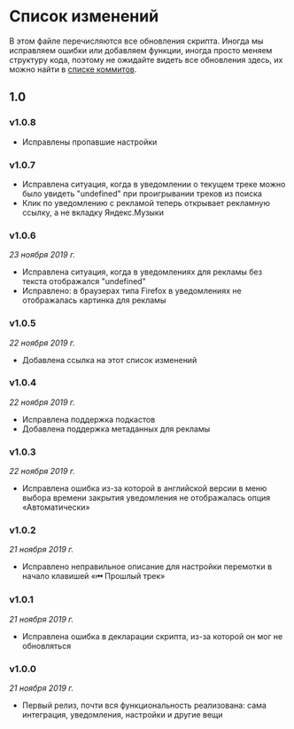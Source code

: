 # Список изменений

В этом файле перечисляются все обновления скрипта. Иногда мы исправляем ошибки или добавляем функции, иногда просто меняем структуру кода, поэтому не ожидайте видеть все обновления здесь, их можно найти в [списке коммитов](https://github.com/Sasha-Sorokin/ymusic_msa/commits/master).

## 1.0

### v1.0.8

- Исправлены пропавшие настройки

### v1.0.7

- Исправлена ситуация, когда в уведомлении о текущем треке можно было увидеть "undefined" при проигрывании треков из поиска
- Клик по уведомлению с рекламой теперь открывает рекламную ссылку, а не вкладку Яндекс.Музыки

### v1.0.6

*23 ноября 2019 г.*

- Исправлена ситуация, когда в уведомлениях для рекламы без текста отображался "undefined"
- Исправлено: в браузерах типа Firefox в уведомлениях не отображалась картинка для рекламы

### v1.0.5

*22 ноября 2019 г.*

- Добавлена ссылка на этот список изменений

### v1.0.4

*22 ноября 2019 г.*

- Исправлена поддержка подкастов
- Добавлена поддержка метаданных для рекламы

### v1.0.3

*22 ноября 2019 г.*

- Исправлена ошибка из-за которой в английской версии в меню выбора времени закрытия уведомления не отображалась опция «Автоматически»

### v1.0.2

*21 ноября 2019 г.*

- Исправлено неправильное описание для настройки перемотки в начало клавишей «⏮ Прошлый трек»

### v1.0.1

*21 ноября 2019 г.*

- Исправлена ошибка в декларации скрипта, из-за которой он мог не обновляться

### v1.0.0

*21 ноября 2019 г.*

- Первый релиз, почти вся функциональность реализована: сама интеграция, уведомления, настройки и другие вещи
